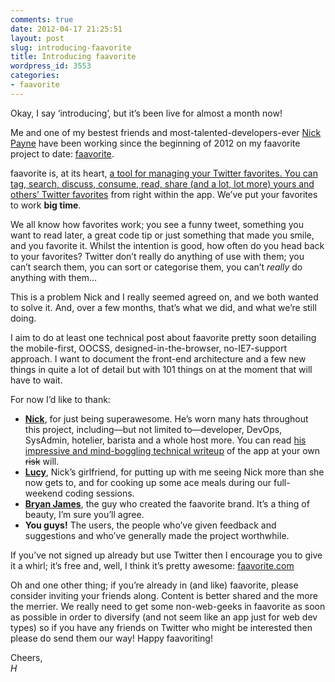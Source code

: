 ```yaml
---
comments: true
date: 2012-04-17 21:25:51
layout: post
slug: introducing-faavorite
title: Introducing faavorite
wordpress_id: 3553
categories:
- faavorite
---
```


Okay, I say ‘introducing’, but it’s been live for almost a month now!

Me and one of my bestest friends and most-talented-developers-ever [Nick Payne](http://twitter.com/makeusabrew) have been working since the beginning of 2012 on my faavorite project to date: [faavorite](http://faavorite.com).

faavorite is, at its heart, [a tool for managing your Twitter favorites. You can tag, search, discuss, consume, read, share (and a lot, lot more) yours and others’ Twitter favorites](http://faavorite.com) from right within the app. We’ve put your favorites to work **big time**.

We all know how favorites work; you see a funny tweet, something you want to read later, a great code tip or just something that made you smile, and you favorite it. Whilst the intention is good, how often do you head back to your favorites? Twitter don’t really do anything of use with them; you can’t search them, you can sort or categorise them, you can’t _really_ do anything with them…

This is a problem Nick and I really seemed agreed on, and we both wanted to solve it. And, over a few months, that’s what we did, and what we’re still doing.

I aim to do at least one technical post about faavorite pretty soon detailing the mobile-first, OOCSS, designed-in-the-browser, no-IE7-support approach. I want to document the front-end architecture and a few new things in quite a lot of detail but with 101 things on at the moment that will have to wait.

For now I’d like to thank:

* **[Nick](http://twitter.com/makeusabrew)**, for just being superawesome. He’s worn many hats throughout this project, including—but not limited to—developer, DevOps, SysAdmin, hotelier, barista and a whole host more. You can read [his impressive and mind-boggling technical writeup](http://paynedigital.com/2012/04/faavorite-tech-stack) of the app at your own <del>risk</del> will.
* **[Lucy](http://twitter.com/lucybest)**, Nick’s girlfriend, for putting up with me seeing Nick more than she now gets to, and for cooking up some ace meals during our full-weekend coding sessions.
* **[Bryan James](http://twitter.com/WengersToyBus)**, the guy who created the faavorite brand. It’s a thing of beauty, I’m sure you’ll agree.
* **You guys!** The users, the people who’ve given feedback and suggestions and who’ve generally made the project worthwhile.

If you’ve not signed up already but use Twitter then I encourage you to give it a whirl; it’s free and, well, I think it’s pretty awesome: [faavorite.com](http://faavorite.com)

Oh and one other thing; if you’re already in (and like) faavorite, please consider inviting your friends along. Content is better shared and the more the merrier. We really need to get some non-web-geeks in faavorite as soon as possible in order to diversify (and not seem like an app just for web dev types) so if you have any friends on Twitter who might be interested then please do send them our way! Happy faavoriting!

Cheers,  
_H_
